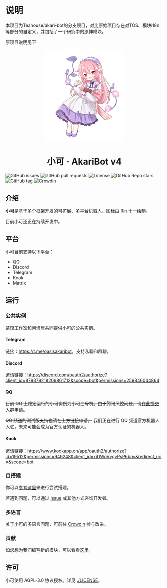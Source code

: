 # 说明
本项目为Teahouse/akari-bot的分支项目，对比原始项目存在对TOS、模块i18n等部分的自定义，并包括了一个研究中的原神模块。

原项目说明见下

<div align="center">
  <img width="256" src="./assets/character_marked.png" alt="logo">

# 小可 · AkariBot v4

</div>

![GitHub issues](https://img.shields.io/github/issues/Teahouse-Studios/bot) ![GitHub pull requests](https://img.shields.io/github/issues-pr/Teahouse-Studios/bot) ![License](https://img.shields.io/github/license/Teahouse-Studios/bot) ![GitHub Repo stars](https://img.shields.io/github/stars/Teahouse-Studios/bot?style=social) ![GitHub tag](https://img.shields.io/github/v/tag/Teahouse-Studios/bot?include_prereleases) [![Crowdin](https://badges.crowdin.net/akari-bot/localized.svg)](https://crowdin.com/project/akari-bot)

## 介绍

**小可**是基于多个框架开发的可扩展、多平台机器人。图标由 [Rin 十一](https://mihuashi.com/profiles/75826?role=painter)绘制。

目前小可还正在持续开发中。

## 平台

小可目前支持以下平台：

-   QQ
-   Discord
-   Telegram
-   Kook
-   Matrix

## 运行

### 公共实例

茶馆工作室和问谛居共同提供小可的公共实例。

#### Telegram

链接：<https://t.me/oasisakaribot>，支持私聊和群聊。

#### Discord

邀请链接：<https://discord.com/oauth2/authorize?client_id=879379218209861712&scope=bot&permissions=259846044864>

#### QQ

~~目前 QQ 上稳定运行的小可实例为小可三号机。由于腾讯风控问题，请[在此提交](https://github.com/Teahouse-Studios/bot/issues/new?assignees=OasisAkari&labels=New&template=add_new_group.yaml&title=%5BNEW%5D%3A+)入群申请。~~

~~QQ 频道的测试版支持也请在上方链接申请。~~ 我们正在进行 QQ 频道官方机器人入驻，未来可能会成为官方认证的机器人。

#### Kook

邀请链接：<https://www.kookapp.cn/app/oauth2/authorize?id=19512&permissions=949248&client_id=xiDWoVygvPsP6bov&redirect_uri=&scope=bot>

### 自搭建

你可以[参考这里](./DEPLOY.md)来进行尝试搭建。

若遇到问题，可以通过 [Issue](https://github.com/Teahouse-Studios/bot/issues/new) 或其他方式咨询开发者。

### 多语言

关于小可的多语言问题，可前往 [Crowdin](https://crowdin.com/project/akari-bot) 参与改进。

### 贡献

如您想为我们编写新的模块，可以看看[这里](https://bot.teahouse.team/wiki/%E6%96%B0%E5%BB%BA%E6%A8%A1%E5%9D%97%E6%8C%87%E5%8D%97)。

## 许可

小可使用 AGPL-3.0 协议授权。详见 [./LICENSE](./LICENSE)。
